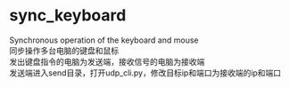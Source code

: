 # sync_keyboard
Synchronous operation of the keyboard and mouse  
同步操作多台电脑的键盘和鼠标  
发出键盘指令的电脑为发送端，接收信号的电脑为接收端  
发送端进入send目录，打开udp_cli.py，修改目标ip和端口为接收端的ip和端口  